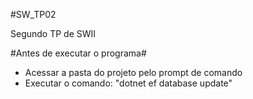 #SW_TP02

Segundo TP de SWII

#Antes de executar o programa#
- Acessar a pasta do projeto pelo prompt de comando
- Executar o comando: "dotnet ef database update"

